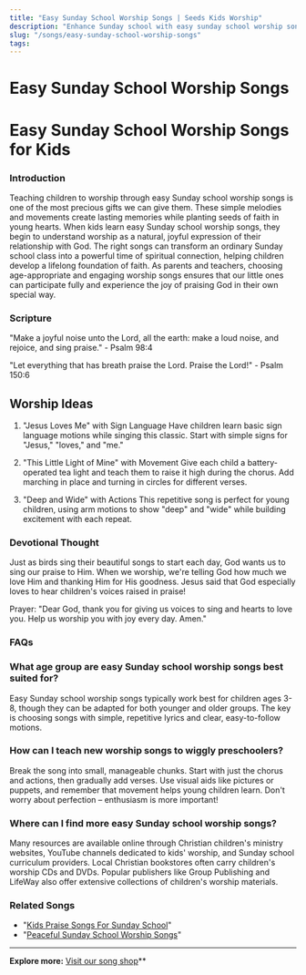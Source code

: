 ```yaml
---
title: "Easy Sunday School Worship Songs | Seeds Kids Worship"
description: "Enhance Sunday school with easy sunday school worship songs that teach faith through music. Educational worship resources for children."
slug: "/songs/easy-sunday-school-worship-songs"
tags:
---
```


# Easy Sunday School Worship Songs

# Easy Sunday School Worship Songs for Kids

### Introduction
Teaching children to worship through easy Sunday school worship songs is one of the most precious gifts we can give them. These simple melodies and movements create lasting memories while planting seeds of faith in young hearts. When kids learn easy Sunday school worship songs, they begin to understand worship as a natural, joyful expression of their relationship with God. The right songs can transform an ordinary Sunday school class into a powerful time of spiritual connection, helping children develop a lifelong foundation of faith. As parents and teachers, choosing age-appropriate and engaging worship songs ensures that our little ones can participate fully and experience the joy of praising God in their own special way.

### Scripture
"Make a joyful noise unto the Lord, all the earth: make a loud noise, and rejoice, and sing praise." - Psalm 98:4

"Let everything that has breath praise the Lord. Praise the Lord!" - Psalm 150:6

## Worship Ideas
1. "Jesus Loves Me" with Sign Language
Have children learn basic sign language motions while singing this classic. Start with simple signs for "Jesus," "loves," and "me."

2. "This Little Light of Mine" with Movement
Give each child a battery-operated tea light and teach them to raise it high during the chorus. Add marching in place and turning in circles for different verses.

3. "Deep and Wide" with Actions
This repetitive song is perfect for young children, using arm motions to show "deep" and "wide" while building excitement with each repeat.

### Devotional Thought
Just as birds sing their beautiful songs to start each day, God wants us to sing our praise to Him. When we worship, we're telling God how much we love Him and thanking Him for His goodness. Jesus said that God especially loves to hear children's voices raised in praise!

Prayer: "Dear God, thank you for giving us voices to sing and hearts to love you. Help us worship you with joy every day. Amen."

### FAQs

### What age group are easy Sunday school worship songs best suited for?
Easy Sunday school worship songs typically work best for children ages 3-8, though they can be adapted for both younger and older groups. The key is choosing songs with simple, repetitive lyrics and clear, easy-to-follow motions.

### How can I teach new worship songs to wiggly preschoolers?
Break the song into small, manageable chunks. Start with just the chorus and actions, then gradually add verses. Use visual aids like pictures or puppets, and remember that movement helps young children learn. Don't worry about perfection – enthusiasm is more important!

### Where can I find more easy Sunday school worship songs?
Many resources are available online through Christian children's ministry websites, YouTube channels dedicated to kids' worship, and Sunday school curriculum providers. Local Christian bookstores often carry children's worship CDs and DVDs. Popular publishers like Group Publishing and LifeWay also offer extensive collections of children's worship materials.

### Related Songs

- "[Kids Praise Songs For Sunday School](/songs/kids-praise-songs-for-sunday-school/)"
- "[Peaceful Sunday School Worship Songs](/songs/peaceful-sunday-school-worship-songs/)"

---

**Explore more:** [Visit our song shop](https://seedskidsworship.com/shop)**

<!-- Schema Markup -->
<script type="application/ld+json">
{
  "@context": "https://schema.org",
  "@type": "MusicRecording",
  "name": "Easy Sunday School Worship Songs",
  "byArtist": {
    "@type": "MusicGroup",
    "name": "Seeds Kids Worship"
  },
  "isFamilyFriendly": true,
  "url": "https://seedskidsworship.com/songs/easy-sunday-school-worship-songs/"
}
</script>